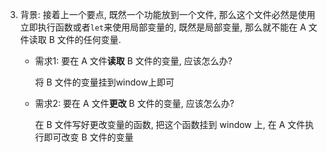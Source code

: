 3. 背景: 接着上一个要点, 既然一个功能放到一个文件, 那么这个文件必然是使用立即执行函数或者`let`来使用局部变量的, 既然是局部变量, 那么就不能在 A 文件读取 B 文件的任何变量.

   - 需求1: 要在 A 文件**读取** B 文件的变量, 应该怎么办?

     将 B 文件的变量挂到window上即可

   - 需求2: 要在 A 文件**更改** B 文件的变量, 应该怎么办?

     在 B 文件写好更改变量的函数, 把这个函数挂到 window 上, 在 A 文件执行即可改变 B 文件的变量

     ​

     ​

     ​
